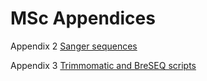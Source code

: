 # MSc Appendices

Appendix 2
[Sanger sequences](../../MSc_Appendices/Appendix_2.md)

Appendix 3
[Trimmomatic and BreSEQ scripts](../../MSc_Appendices/Appendix_3.md)
